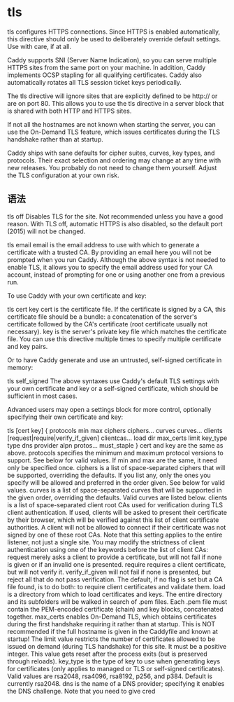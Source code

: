 # tls
tls configures HTTPS connections. Since HTTPS is enabled automatically, this directive should only be used to deliberately override default settings. Use with care, if at all.

Caddy supports SNI (Server Name Indication), so you can serve multiple HTTPS sites from the same port on your machine. In addition, Caddy implements OCSP stapling for all qualifying certificates. Caddy also automatically rotates all TLS session ticket keys periodically.

The tls directive will ignore sites that are explicitly defined to be http:// or are on port 80. This allows you to use the tls directive in a server block that is shared with both HTTP and HTTPS sites.

If not all the hostnames are not known when starting the server, you can use the On-Demand TLS feature, which issues certificates during the TLS handshake rather than at startup.

Caddy ships with sane defaults for cipher suites, curves, key types, and protocols. Their exact selection and ordering may change at any time with new releases. You probably do not need to change them yourself. Adjust the TLS configuration at your own risk.

## 语法
tls off
Disables TLS for the site. Not recommended unless you have a good reason. With TLS off, automatic HTTPS is also disabled, so the default port (2015) will not be changed.

tls email
email is the email address to use with which to generate a certificate with a trusted CA. By providing an email here you will not be prompted when you run Caddy.
Although the above syntax is not needed to enable TLS, it allows you to specify the email address used for your CA account, instead of prompting for one or using another one from a previous run.

To use Caddy with your own certificate and key:

tls cert key
cert is the certificate file. If the certificate is signed by a CA, this certificate file should be a bundle: a concatenation of the server's certificate followed by the CA's certificate (root certificate usually not necessary).
key is the server's private key file which matches the certificate file.
You can use this directive multiple times to specify multiple certificate and key pairs.

Or to have Caddy generate and use an untrusted, self-signed certificate in memory:

tls self_signed
The above syntaxes use Caddy's default TLS settings with your own certificate and key or a self-signed certificate, which should be sufficient in most cases.

Advanced users may open a settings block for more control, optionally specifying their own certificate and key:

tls [cert key] {
    protocols min max
    ciphers   ciphers...
    curves    curves...
    clients   [request|require|verify_if_given] clientcas...
    load      dir
    max_certs limit
    key_type  type
    dns       provider
    alpn      protos...
    must_staple
}
cert and key are the same as above.
protocols specifies the minimum and maximum protocol versions to support. See below for valid values. If min and max are the same, it need only be specified once.
ciphers is a list of space-separated ciphers that will be supported, overriding the defaults. If you list any, only the ones you specify will be allowed and preferred in the order given. See below for valid values.
curves is a list of space-separated curves that will be supported in the given order, overriding the defaults. Valid curves are listed below.
clients is a list of space-separated client root CAs used for verification during TLS client authentication. If used, clients will be asked to present their certificate by their browser, which will be verified against this list of client certificate authorities. A client will not be allowed to connect if their certificate was not signed by one of these root CAs. Note that this setting applies to the entire listener, not just a single site. You may modify the strictness of client authentication using one of the keywords before the list of client CAs:
request merely asks a client to provide a certificate, but will not fail if none is given or if an invalid one is presented.
require requires a client certificate, but will not verify it.
verify_if_given will not fail if none is presented, but reject all that do not pass verification.
The default, if no flag is set but a CA file found, is to do both: to require client certificates and validate them.
load is a directory from which to load certificates and keys. The entire directory and its subfolders will be walked in search of .pem files. Each .pem file must contain the PEM-encoded certificate (chain) and key blocks, concatenated together.
max_certs enables On-Demand TLS, which obtains certificates during the first handshake requiring it rather than at startup. This is NOT recommended if the full hostname is given in the Caddyfile and known at startup! The limit value restricts the number of certificates allowed to be issued on demand (during TLS handshake) for this site. It must be a positive integer. This value gets reset after the process exits (but is preserved through reloads).
key_type is the type of key to use when generating keys for certificates (only applies to managed or TLS or self-signed certificates). Valid values are rsa2048, rsa4096, rsa8192, p256, and p384. Default is currently rsa2048.
dns is the name of a DNS provider; specifying it enables the DNS challenge. Note that you need to give cred